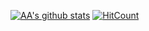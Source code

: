 [![AA's github stats](https://github-readme-stats-umber.vercel.app/api?username=adoesgit&show_icons=true)](https://github.com/ADoesGit)
[![HitCount](https://hits.dwyl.com/ADoesGit/adoesgit.svg)](https://github.com/adoesgit/adoesgit)

